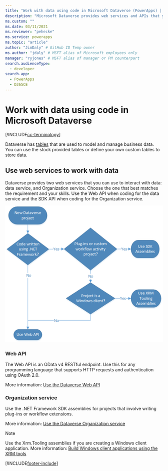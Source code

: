 ```yaml
---
title: "Work with data using code in Microsoft Dataverse (PowerApps) | Microsoft Docs" 
description: "Microsoft Dataverse provides web services and APIs that you can use to interact with your data." # 115-145 characters including spaces. This abstract displays in the search result.
ms.custom: ""
ms.date: 03/11/2021
ms.reviewer: "pehecke"
ms.service: powerapps
ms.topic: "article"
author: "JimDaly" # GitHub ID Temp owner
ms.author: "jdaly" # MSFT alias of Microsoft employees only
manager: "ryjones" # MSFT alias of manager or PM counterpart
search.audienceType: 
  - developer
search.app: 
  - PowerApps
  - D365CE
---
```

# Work with data using code in Microsoft Dataverse

[!INCLUDE[cc-terminology](includes/cc-terminology.md)]

Dataverse has [tables](entities.md) that are used to model and manage business data. You can use the stock provided tables or define your own custom tables to store data.

## Use web services to work with data

Dataverse provides two web services that you can use to interact with data: data service, and Organization service. Choose the one that best matches the requirement and your skills. Use the Web API when coding for the data service and the SDK API when coding for the Organization service.

![Flow diagram to choose web service](media/whentousewebapi.png)

### Web API

The Web API is an OData v4 RESTful endpoint. Use this for any programming language that supports HTTP requests and authentication using OAuth 2.0.

More information: [Use the Dataverse Web API](webapi/overview.md) 

### Organization service

Use the .NET Framework SDK assemblies for projects that involve writing plug-ins or workflow extensions.

More information: [Use the Dataverse Organization service](org-service/overview.md)

> [!NOTE]
> Use the Xrm.Tooling assemblies if you are creating a Windows client application. More information: [Build Windows client applications using the XRM tools](xrm-tooling/build-windows-client-applications-xrm-tools.md)


[!INCLUDE[footer-include](../../includes/footer-banner.md)]